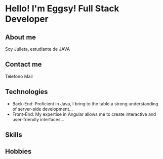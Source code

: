 # Hello! I'm Eggsy! Full Stack Developer

## About me

Soy Julieta, estudiante de JAVA 

## Contact me

Telefono
Mail

## Technologies
- Back-End: Proficient in Java, I bring to the table a strong understanding of server-side development...
- Front-End: My expertise in Angular allows me to create interactive and user-friendly interfaces...

## Skills

## Hobbies
